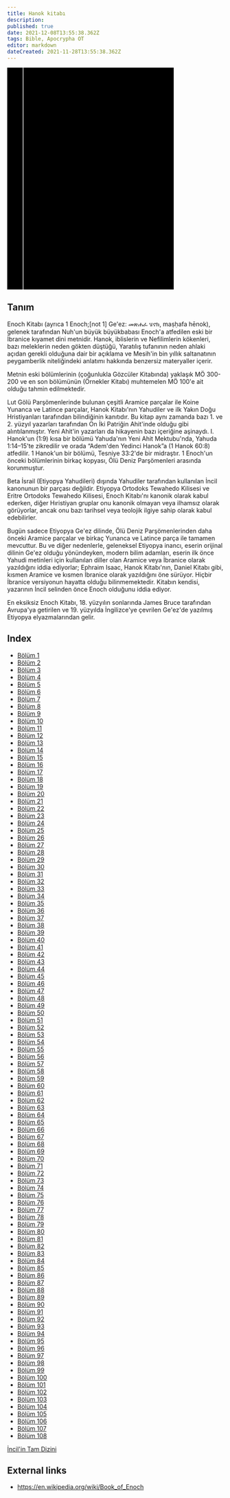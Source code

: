 ```yaml
---
title: Hanok kitabı
description: 
published: true
date: 2021-12-08T13:55:38.362Z
tags: Bible, Apocrypha OT
editor: markdown
dateCreated: 2021-11-28T13:55:38.362Z
---
```


<div class="urantiapedia-book-front urantiapedia-book-bible">
<svg xmlns="http://www.w3.org/2000/svg"
	width="102.6mm" height="136.8mm"
	viewBox="0 0 102.6 136.8" version="1.1">
	<g transform="translate(-7,-5)">
		<rect width="9.6" height="136.8" x="7" y="5" />
		<rect width="96.9" height="136.8" x="17" y="5" />
		<text style="font-size:5px" x="61" y="22">APOKRIF</text>
		<text style="font-size:4px" x="61" y="125">Kitab-ı Mukaddes, 1941</text>
		<text style="font-size:9px" x="61" y="60">Hanok kitabı</text>
	</g>
</svg>
</div>

## Tanım


Enoch Kitabı (ayrıca 1 Enoch;[not 1] Ge'ez: መጽሐፈ ሄኖክ, maṣḥafa hēnok), gelenek tarafından Nuh'un büyük büyükbabası Enoch'a atfedilen eski bir İbranice kıyamet dini metnidir. Hanok, iblislerin ve Nefilimlerin kökenleri, bazı meleklerin neden gökten düştüğü, Yaratılış tufanının neden ahlaki açıdan gerekli olduğuna dair bir açıklama ve Mesih'in bin yıllık saltanatının peygamberlik niteliğindeki anlatımı hakkında benzersiz materyaller içerir.

Metnin eski bölümlerinin (çoğunlukla Gözcüler Kitabında) yaklaşık MÖ 300-200 ve en son bölümünün (Örnekler Kitabı) muhtemelen MÖ 100'e ait olduğu tahmin edilmektedir.

Lut Gölü Parşömenlerinde bulunan çeşitli Aramice parçalar ile Koine Yunanca ve Latince parçalar, Hanok Kitabı'nın Yahudiler ve ilk Yakın Doğu Hristiyanları tarafından bilindiğinin kanıtıdır. Bu kitap aynı zamanda bazı 1. ve 2. yüzyıl yazarları tarafından On İki Patriğin Ahit'inde olduğu gibi alıntılanmıştır. Yeni Ahit'in yazarları da hikayenin bazı içeriğine aşinaydı. I. Hanok'un (1:9) kısa bir bölümü Yahuda'nın Yeni Ahit Mektubu'nda, Yahuda 1:14–15'te zikredilir ve orada “Adem'den Yedinci Hanok”a (1 Hanok 60:8) atfedilir. 1 Hanok'un bir bölümü, Tesniye 33:2'de bir midraştır. 1 Enoch'un önceki bölümlerinin birkaç kopyası, Ölü Deniz Parşömenleri arasında korunmuştur.

Beta İsrail (Etiyopya Yahudileri) dışında Yahudiler tarafından kullanılan İncil kanonunun bir parçası değildir. Etiyopya Ortodoks Tewahedo Kilisesi ve Eritre Ortodoks Tewahedo Kilisesi, Enoch Kitabı'nı kanonik olarak kabul ederken, diğer Hıristiyan gruplar onu kanonik olmayan veya ilhamsız olarak görüyorlar, ancak onu bazı tarihsel veya teolojik ilgiye sahip olarak kabul edebilirler.

Bugün sadece Etiyopya Ge'ez dilinde, Ölü Deniz Parşömenlerinden daha önceki Aramice parçalar ve birkaç Yunanca ve Latince parça ile tamamen mevcuttur. Bu ve diğer nedenlerle, geleneksel Etiyopya inancı, eserin orijinal dilinin Ge'ez olduğu yönündeyken, modern bilim adamları, eserin ilk önce Yahudi metinleri için kullanılan diller olan Aramice veya İbranice olarak yazıldığını iddia ediyorlar; Ephraim Isaac, Hanok Kitabı'nın, Daniel Kitabı gibi, kısmen Aramice ve kısmen İbranice olarak yazıldığını öne sürüyor. Hiçbir İbranice versiyonun hayatta olduğu bilinmemektedir. Kitabın kendisi, yazarının İncil selinden önce Enoch olduğunu iddia ediyor.

En eksiksiz Enoch Kitabı, 18. yüzyılın sonlarında James Bruce tarafından Avrupa'ya getirilen ve 19. yüzyılda İngilizce'ye çevrilen Ge'ez'de yazılmış Etiyopya elyazmalarından gelir.

## Index

- [Bölüm 1](/tr/Bible/Book_of_Enoch/1)
- [Bölüm 2](/tr/Bible/Book_of_Enoch/2)
- [Bölüm 3](/tr/Bible/Book_of_Enoch/3)
- [Bölüm 4](/tr/Bible/Book_of_Enoch/4)
- [Bölüm 5](/tr/Bible/Book_of_Enoch/5)
- [Bölüm 6](/tr/Bible/Book_of_Enoch/6)
- [Bölüm 7](/tr/Bible/Book_of_Enoch/7)
- [Bölüm 8](/tr/Bible/Book_of_Enoch/8)
- [Bölüm 9](/tr/Bible/Book_of_Enoch/9)
- [Bölüm 10](/tr/Bible/Book_of_Enoch/10)
- [Bölüm 11](/tr/Bible/Book_of_Enoch/11)
- [Bölüm 12](/tr/Bible/Book_of_Enoch/12)
- [Bölüm 13](/tr/Bible/Book_of_Enoch/13)
- [Bölüm 14](/tr/Bible/Book_of_Enoch/14)
- [Bölüm 15](/tr/Bible/Book_of_Enoch/15)
- [Bölüm 16](/tr/Bible/Book_of_Enoch/16)
- [Bölüm 17](/tr/Bible/Book_of_Enoch/17)
- [Bölüm 18](/tr/Bible/Book_of_Enoch/18)
- [Bölüm 19](/tr/Bible/Book_of_Enoch/19)
- [Bölüm 20](/tr/Bible/Book_of_Enoch/20)
- [Bölüm 21](/tr/Bible/Book_of_Enoch/21)
- [Bölüm 22](/tr/Bible/Book_of_Enoch/22)
- [Bölüm 23](/tr/Bible/Book_of_Enoch/23)
- [Bölüm 24](/tr/Bible/Book_of_Enoch/24)
- [Bölüm 25](/tr/Bible/Book_of_Enoch/25)
- [Bölüm 26](/tr/Bible/Book_of_Enoch/26)
- [Bölüm 27](/tr/Bible/Book_of_Enoch/27)
- [Bölüm 28](/tr/Bible/Book_of_Enoch/28)
- [Bölüm 29](/tr/Bible/Book_of_Enoch/29)
- [Bölüm 30](/tr/Bible/Book_of_Enoch/30)
- [Bölüm 31](/tr/Bible/Book_of_Enoch/31)
- [Bölüm 32](/tr/Bible/Book_of_Enoch/32)
- [Bölüm 33](/tr/Bible/Book_of_Enoch/33)
- [Bölüm 34](/tr/Bible/Book_of_Enoch/34)
- [Bölüm 35](/tr/Bible/Book_of_Enoch/35)
- [Bölüm 36](/tr/Bible/Book_of_Enoch/36)
- [Bölüm 37](/tr/Bible/Book_of_Enoch/37)
- [Bölüm 38](/tr/Bible/Book_of_Enoch/38)
- [Bölüm 39](/tr/Bible/Book_of_Enoch/39)
- [Bölüm 40](/tr/Bible/Book_of_Enoch/40)
- [Bölüm 41](/tr/Bible/Book_of_Enoch/41)
- [Bölüm 42](/tr/Bible/Book_of_Enoch/42)
- [Bölüm 43](/tr/Bible/Book_of_Enoch/43)
- [Bölüm 44](/tr/Bible/Book_of_Enoch/44)
- [Bölüm 45](/tr/Bible/Book_of_Enoch/45)
- [Bölüm 46](/tr/Bible/Book_of_Enoch/46)
- [Bölüm 47](/tr/Bible/Book_of_Enoch/47)
- [Bölüm 48](/tr/Bible/Book_of_Enoch/48)
- [Bölüm 49](/tr/Bible/Book_of_Enoch/49)
- [Bölüm 50](/tr/Bible/Book_of_Enoch/50)
- [Bölüm 51](/tr/Bible/Book_of_Enoch/51)
- [Bölüm 52](/tr/Bible/Book_of_Enoch/52)
- [Bölüm 53](/tr/Bible/Book_of_Enoch/53)
- [Bölüm 54](/tr/Bible/Book_of_Enoch/54)
- [Bölüm 55](/tr/Bible/Book_of_Enoch/55)
- [Bölüm 56](/tr/Bible/Book_of_Enoch/56)
- [Bölüm 57](/tr/Bible/Book_of_Enoch/57)
- [Bölüm 58](/tr/Bible/Book_of_Enoch/58)
- [Bölüm 59](/tr/Bible/Book_of_Enoch/59)
- [Bölüm 60](/tr/Bible/Book_of_Enoch/60)
- [Bölüm 61](/tr/Bible/Book_of_Enoch/61)
- [Bölüm 62](/tr/Bible/Book_of_Enoch/62)
- [Bölüm 63](/tr/Bible/Book_of_Enoch/63)
- [Bölüm 64](/tr/Bible/Book_of_Enoch/64)
- [Bölüm 65](/tr/Bible/Book_of_Enoch/65)
- [Bölüm 66](/tr/Bible/Book_of_Enoch/66)
- [Bölüm 67](/tr/Bible/Book_of_Enoch/67)
- [Bölüm 68](/tr/Bible/Book_of_Enoch/68)
- [Bölüm 69](/tr/Bible/Book_of_Enoch/69)
- [Bölüm 70](/tr/Bible/Book_of_Enoch/70)
- [Bölüm 71](/tr/Bible/Book_of_Enoch/71)
- [Bölüm 72](/tr/Bible/Book_of_Enoch/72)
- [Bölüm 73](/tr/Bible/Book_of_Enoch/73)
- [Bölüm 74](/tr/Bible/Book_of_Enoch/74)
- [Bölüm 75](/tr/Bible/Book_of_Enoch/75)
- [Bölüm 76](/tr/Bible/Book_of_Enoch/76)
- [Bölüm 77](/tr/Bible/Book_of_Enoch/77)
- [Bölüm 78](/tr/Bible/Book_of_Enoch/78)
- [Bölüm 79](/tr/Bible/Book_of_Enoch/79)
- [Bölüm 80](/tr/Bible/Book_of_Enoch/80)
- [Bölüm 81](/tr/Bible/Book_of_Enoch/81)
- [Bölüm 82](/tr/Bible/Book_of_Enoch/82)
- [Bölüm 83](/tr/Bible/Book_of_Enoch/83)
- [Bölüm 84](/tr/Bible/Book_of_Enoch/84)
- [Bölüm 85](/tr/Bible/Book_of_Enoch/85)
- [Bölüm 86](/tr/Bible/Book_of_Enoch/86)
- [Bölüm 87](/tr/Bible/Book_of_Enoch/87)
- [Bölüm 88](/tr/Bible/Book_of_Enoch/88)
- [Bölüm 89](/tr/Bible/Book_of_Enoch/89)
- [Bölüm 90](/tr/Bible/Book_of_Enoch/90)
- [Bölüm 91](/tr/Bible/Book_of_Enoch/91)
- [Bölüm 92](/tr/Bible/Book_of_Enoch/92)
- [Bölüm 93](/tr/Bible/Book_of_Enoch/93)
- [Bölüm 94](/tr/Bible/Book_of_Enoch/94)
- [Bölüm 95](/tr/Bible/Book_of_Enoch/95)
- [Bölüm 96](/tr/Bible/Book_of_Enoch/96)
- [Bölüm 97](/tr/Bible/Book_of_Enoch/97)
- [Bölüm 98](/tr/Bible/Book_of_Enoch/98)
- [Bölüm 99](/tr/Bible/Book_of_Enoch/99)
- [Bölüm 100](/tr/Bible/Book_of_Enoch/100)
- [Bölüm 101](/tr/Bible/Book_of_Enoch/101)
- [Bölüm 102](/tr/Bible/Book_of_Enoch/102)
- [Bölüm 103](/tr/Bible/Book_of_Enoch/103)
- [Bölüm 104](/tr/Bible/Book_of_Enoch/104)
- [Bölüm 105](/tr/Bible/Book_of_Enoch/105)
- [Bölüm 106](/tr/Bible/Book_of_Enoch/106)
- [Bölüm 107](/tr/Bible/Book_of_Enoch/107)
- [Bölüm 108](/tr/Bible/Book_of_Enoch/108)


[İncil'in Tam Dizini](/tr/index/bible)


## External links

- https://en.wikipedia.org/wiki/Book_of_Enoch